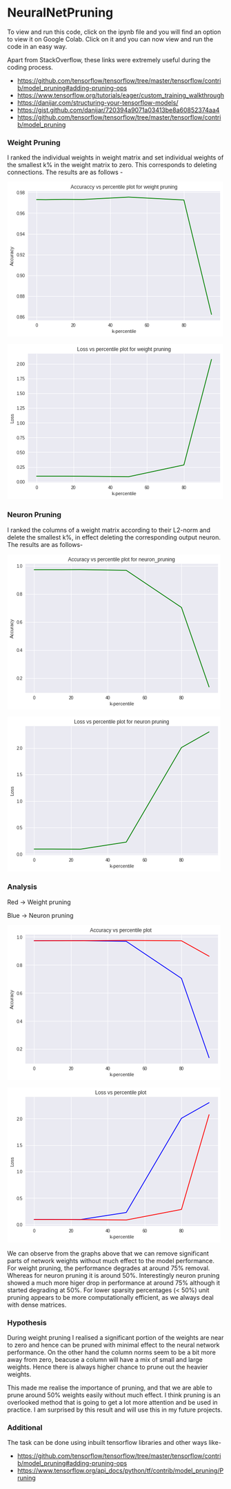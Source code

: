 # NeuralNetPruning

To view and run this code, click on the ipynb file and you will find an option to view it on Google Colab. Click on it and you can now view and run the code in an easy way.

Apart from StackOverflow, these links were extremely useful during the coding process.
* https://github.com/tensorflow/tensorflow/tree/master/tensorflow/contrib/model_pruning#adding-pruning-ops
* https://www.tensorflow.org/tutorials/eager/custom_training_walkthrough
* https://danijar.com/structuring-your-tensorflow-models/
* https://gist.github.com/danijar/720394a9071a03413be8a60852374aa4
* https://github.com/tensorflow/tensorflow/tree/master/tensorflow/contrib/model_pruning


### Weight Pruning
I ranked the individual weights in weight matrix and set individual weights of the smallest k% in the weight matrix to zero. This corresponds to deleting connections.
The results are as follows - 

![alt_text](https://github.com/Snehal-Reddy/NeuralNetPruning/blob/master/images/Acc_Wt.png) 

![alt_text](https://github.com/Snehal-Reddy/NeuralNetPruning/blob/master/images/Loss_Wt.png) 


### Neuron Pruning
I ranked the columns of a weight matrix according to their L2-norm and delete the smallest k%, in effect deleting the corresponding output neuron.
The results are as follows-

![alt_text](https://github.com/Snehal-Reddy/NeuralNetPruning/blob/master/images/Acc_N.png) 

![alt_text](https://github.com/Snehal-Reddy/NeuralNetPruning/blob/master/images/Loss_N.png) 

### Analysis

Red -> Weight pruning

Blue -> Neuron pruning

![alt_text](https://github.com/Snehal-Reddy/NeuralNetPruning/blob/master/images/Acc.png) 

![alt_text](https://github.com/Snehal-Reddy/NeuralNetPruning/blob/master/images/Loss.png) 


We can observe from the graphs above that we can remove significant parts of network weights without much effect to the model performance. 
For weight pruning, the performance degrades at around 75% removal. Whereas for neuron pruning it is around 50%. Interestingly neuron pruning showed a much more higer drop in performance at around 75% although it started degrading at 50%.
For lower sparsity percentages (< 50%) unit pruning appears to be more computationally efficient, as we always deal with dense matrices. 

### Hypothesis
During weight pruning I realised a significant portion of the weights are near to zero and hence can be pruned with minimal effect to the neural network performance. On the other hand the column norms seem to be a bit more away from zero, beacuse a column will have a mix of small and large weights. Hence there is always higher chance to prune out the heavier weights.

This made me realise the importance of pruning, and that we are able to prune around 50% weights easily without much effect. I think pruning is an overlooked method that is going to get a lot more attention and be used in practice. I am surprised by this result and will use this in my future projects.

### Additional
The task can be done using inbuilt tensorflow libraries and other ways like-
* https://github.com/tensorflow/tensorflow/tree/master/tensorflow/contrib/model_pruning#adding-pruning-ops
* https://www.tensorflow.org/api_docs/python/tf/contrib/model_pruning/Pruning

